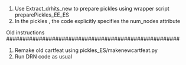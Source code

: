 1) Use Extract_drhits_new to prepare pickles using wrapper script preparePickles_EE_ES
2) In the pickles , the code explicitly specifies the num_nodes attribute


Old instructions
#####################################################
1) Remake old cartfeat using pickles_ES/makenewcartfeat.py
2) Run DRN code as usual
